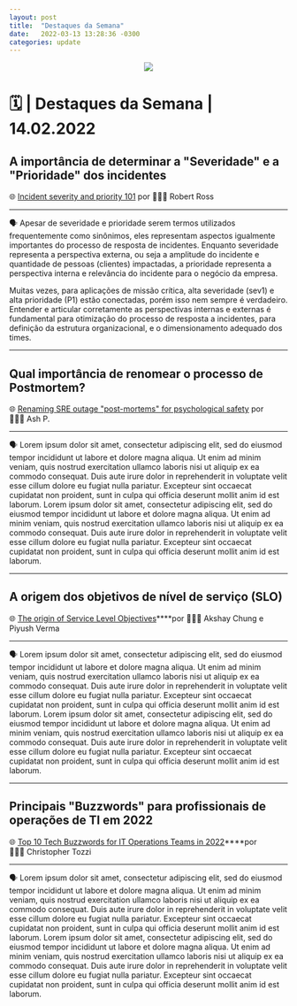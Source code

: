 ```yaml
---
layout: post
title:  "Destaques da Semana"
date:   2022-03-13 13:28:36 -0300
categories: update
---
```


<p align="center"><img src="https://destaque.srebrasil.com/assets/destaques.gif"></p>

# :spiral_calendar: | Destaques da Semana | 14.02.2022

## **A importância de determinar a "Severidade" e a "Prioridade" dos incidentes**

🌐 [Incident severity and priority 101](https://firehydrant.io/blog/incident-severity-and-priority-101) por 👱🏼‍♂️ Robert Ross
___
🗣️ Apesar de severidade e prioridade serem termos utilizados frequentemente como sinônimos, eles representam aspectos igualmente importantes do processo de resposta de incidentes. Enquanto severidade representa a perspectiva externa, ou seja a amplitude do incidente e quantidade de pessoas (clientes) impactadas, a prioridade representa a perspectiva interna e relevância do incidente para o negócio da empresa.

Muitas vezes, para aplicações de missão crítica, alta severidade (sev1) e alta prioridade (P1) estão conectadas, porém isso nem sempre é verdadeiro. Entender e articular corretamente as perspectivas internas e externas é fundamental para otimização do processo de resposta a incidentes, para  definição da estrutura organizacional, e  o dimensionamento adequado dos times.
___

## **Qual importância de renomear o processo de Postmortem?**

🌐 [Renaming SRE outage "post-mortems" for psychological safety](https://five9s.substack.com/p/renaming-sre-outage-post-mortems?utm_source=url&s=r) por 👱🏼‍♂️ Ash P.
___
🗣️ Lorem ipsum dolor sit amet, consectetur adipiscing elit, sed do eiusmod tempor incididunt ut labore et dolore magna aliqua. Ut enim ad minim veniam, quis nostrud exercitation ullamco laboris nisi ut aliquip ex ea commodo consequat. Duis aute irure dolor in reprehenderit in voluptate velit esse cillum dolore eu fugiat nulla pariatur. Excepteur sint occaecat cupidatat non proident, sunt in culpa qui officia deserunt mollit anim id est laborum. Lorem ipsum dolor sit amet, consectetur adipiscing elit, sed do eiusmod tempor incididunt ut labore et dolore magna aliqua. Ut enim ad minim veniam, quis nostrud exercitation ullamco laboris nisi ut aliquip ex ea commodo consequat. Duis aute irure dolor in reprehenderit in voluptate velit esse cillum dolore eu fugiat nulla pariatur. Excepteur sint occaecat cupidatat non proident, sunt in culpa qui officia deserunt mollit anim id est laborum.
___

## **A origem dos objetivos de nível de serviço (SLO)**

🌐 [The origin of Service Level Objectives](https://blog.last9.io/the-origin-of-service-level-objectives/)****por 👱🏼‍♂️ Akshay Chung e Piyush Verma
___
🗣️ Lorem ipsum dolor sit amet, consectetur adipiscing elit, sed do eiusmod tempor incididunt ut labore et dolore magna aliqua. Ut enim ad minim veniam, quis nostrud exercitation ullamco laboris nisi ut aliquip ex ea commodo consequat. Duis aute irure dolor in reprehenderit in voluptate velit esse cillum dolore eu fugiat nulla pariatur. Excepteur sint occaecat cupidatat non proident, sunt in culpa qui officia deserunt mollit anim id est laborum. Lorem ipsum dolor sit amet, consectetur adipiscing elit, sed do eiusmod tempor incididunt ut labore et dolore magna aliqua. Ut enim ad minim veniam, quis nostrud exercitation ullamco laboris nisi ut aliquip ex ea commodo consequat. Duis aute irure dolor in reprehenderit in voluptate velit esse cillum dolore eu fugiat nulla pariatur. Excepteur sint occaecat cupidatat non proident, sunt in culpa qui officia deserunt mollit anim id est laborum.
___

## **Principais "Buzzwords" para profissionais de operações de TI em 2022**

🌐 [Top 10 Tech Buzzwords for IT Operations Teams in 2022](https://www.itprotoday.com/it-operations/top-10-tech-buzzwords-it-operations-teams-2022)****por 👱🏼‍♂️ Christopher Tozzi
___
🗣️ Lorem ipsum dolor sit amet, consectetur adipiscing elit, sed do eiusmod tempor incididunt ut labore et dolore magna aliqua. Ut enim ad minim veniam, quis nostrud exercitation ullamco laboris nisi ut aliquip ex ea commodo consequat. Duis aute irure dolor in reprehenderit in voluptate velit esse cillum dolore eu fugiat nulla pariatur. Excepteur sint occaecat cupidatat non proident, sunt in culpa qui officia deserunt mollit anim id est laborum. Lorem ipsum dolor sit amet, consectetur adipiscing elit, sed do eiusmod tempor incididunt ut labore et dolore magna aliqua. Ut enim ad minim veniam, quis nostrud exercitation ullamco laboris nisi ut aliquip ex ea commodo consequat. Duis aute irure dolor in reprehenderit in voluptate velit esse cillum dolore eu fugiat nulla pariatur. Excepteur sint occaecat cupidatat non proident, sunt in culpa qui officia deserunt mollit anim id est laborum.
